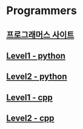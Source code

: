 # Programmers

## [프로그래머스 사이트](https://programmers.co.kr/learn/challenges)

## [Level1 - python](level1_python)

## [Level2 - python](level2_python)

## [Level1 - cpp](level1)

## [Level2 - cpp](level2)
